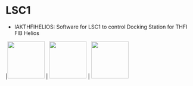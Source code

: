 # LSC1


- IAKTHFIHELIOS: Software for LSC1 to control Docking Station for THFI FIB Helios

|<img src="https://github.com/Spiean03/LSC1/blob/master/IAKTHFIHELIOS/V1.1/Images/WelcomeScreen.png" width="100"> | <img src="https://github.com/Spiean03/LSC1/blob/master/IAKTHFIHELIOS/V1.1/Images/MainScreen.png" width="100">  | <img src="https://github.com/Spiean03/LSC1/blob/master/IAKTHFIHELIOS/V1.1/Images/SettingsScreen.png" width="100"> 
